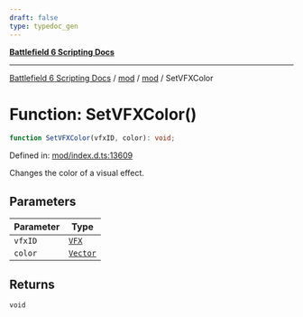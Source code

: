 ```yaml
---
draft: false
type: typedoc_gen
---
```


[**Battlefield 6 Scripting Docs**](../../../_index.md)

***

[Battlefield 6 Scripting Docs](../../../_index.md) / [mod](../../_index.md) / [mod](../_index.md) / SetVFXColor

# Function: SetVFXColor()

```ts
function SetVFXColor(vfxID, color): void;
```

Defined in: [mod/index.d.ts:13609](https://github.com/battlefield-portal-community/portal-docs/blob/ff09b2690670f74de7e97198022e5a97ff1161ff/generators/santiago/mod/index.d.ts#L13609)

Changes the color of a visual effect.

## Parameters

| Parameter | Type |
| ------ | ------ |
| `vfxID` | [`VFX`](../VFX/_index.md) |
| `color` | [`Vector`](../Vector/_index.md) |

## Returns

`void`
